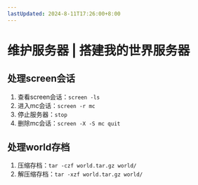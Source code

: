 ```yaml
---
lastUpdated: 2024-8-11T17:26:00+8:00
---
```



# 维护服务器 | 搭建我的世界服务器

## 处理screen会话

1. 查看screen会话：```screen -ls```
2. 进入mc会话：```screen -r mc```
3. 停止服务器：```stop```
4. 删除mc会话：```screen -X -S mc quit```

## 处理world存档

1. 压缩存档：```tar -czf world.tar.gz world/```
2. 解压缩存档：```tar -xzf world.tar.gz world/```